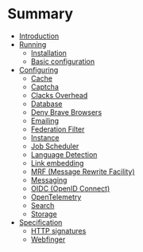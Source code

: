 # Summary

- [Introduction](./introduction.md)
- [Running]()
  - [Installation](./running/installation.md)
  - [Basic configuration](./running/basic-configuration.md)
- [Configuring]()
  - [Cache](./configuring/cache.md)
  - [Captcha](./configuring/captcha.md)
  - [Clacks Overhead](./configuring/clacks-overhead.md)
  - [Database](./configuring/database.md)
  - [Deny Brave Browsers](./configuring/deny-brave-browsers.md)
  - [Emailing](./configuring/email.md)
  - [Federation Filter](./configuring/federation-filter.md)
  - [Instance](./configuring/instance.md)
  - [Job Scheduler](./configuring/job-scheduler.md)
  - [Language Detection](./configuring/language-detection.md)
  - [Link embedding](./configuring/link-embedding.md)
  - [MRF (Message Rewrite Facility)](./configuring/mrf.md)
  - [Messaging](./configuring/messaging.md)
  - [OIDC (OpenID Connect)](./configuring/oidc.md)
  - [OpenTelemetry](./configuring/opentelemetry.md)
  - [Search](./configuring/search.md)
  - [Storage](./configuring/storage.md)
- [Specification]()
  - [HTTP signatures](./spec/http-signatures.md)
  - [Webfinger](./spec/webfinger.md)
